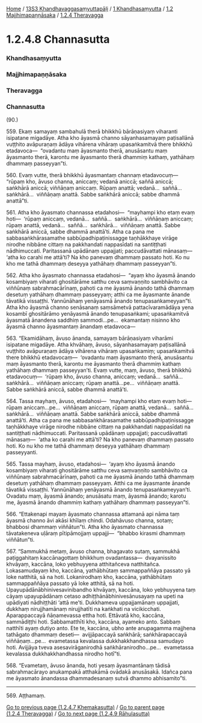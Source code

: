 
[Home](/) / [13S3 Khandhavaggasaṃyuttapāḷi](../../../../13S3.md) / [1 Khandhasaṃyutta](../../../1.md) / [1.2 Majjhimapaṇṇāsaka](../../1.2.md) / [1.2.4 Theravagga](../1.2.4.md)

# 1.2.4.8 Channasutta

### Khandhasaṃyutta

### Majjhimapaṇṇāsaka

### Theravagga

### Channasutta

(90.)

559\. Ekaṃ samayaṃ sambahulā therā bhikkhū bārāṇasiyaṃ viharanti isipatane migadāye. Atha kho āyasmā channo sāyanhasamayaṃ paṭisallānā vuṭṭhito avāpuraṇaṃ ādāya vihārena vihāraṃ upasaṅkamitvā there bhikkhū etadavoca—  “ovadantu maṃ āyasmanto therā, anusāsantu maṃ āyasmanto therā, karontu me āyasmanto therā dhammiṃ kathaṃ, yathāhaṃ dhammaṃ passeyyan”ti.

560\. Evaṃ vutte, therā bhikkhū āyasmantaṃ channaṃ etadavocuṃ—  “rūpaṃ kho, āvuso channa, aniccaṃ; vedanā aniccā; saññā aniccā; saṅkhārā aniccā; viññāṇaṃ aniccaṃ. Rūpaṃ anattā; vedanā…  saññā…  saṅkhārā…  viññāṇaṃ anattā. Sabbe saṅkhārā aniccā; sabbe dhammā anattā”ti.

561\. Atha kho āyasmato channassa etadahosi—  “mayhampi kho etaṃ evaṃ hoti—  ‘rūpaṃ aniccaṃ, vedanā…  saññā…  saṅkhārā…  viññāṇaṃ aniccaṃ; rūpaṃ anattā, vedanā…  saññā…  saṅkhārā…  viññāṇaṃ anattā. Sabbe saṅkhārā aniccā, sabbe dhammā anattā’ti. Atha ca pana me sabbasaṅkhārasamathe sabbūpadhipaṭinissagge taṇhākkhaye virāge nirodhe nibbāne cittaṃ na pakkhandati nappasīdati na santiṭṭhati nādhimuccati. Paritassanā upādānaṃ uppajjati; paccudāvattati mānasaṃ—  ‘atha ko carahi me attā’ti? Na kho panevaṃ dhammaṃ passato hoti. Ko nu kho me tathā dhammaṃ deseyya yathāhaṃ dhammaṃ passeyyan”ti.

562\. Atha kho āyasmato channassa etadahosi—  “ayaṃ kho āyasmā ānando kosambiyaṃ viharati ghositārāme satthu ceva saṃvaṇṇito sambhāvito ca viññūnaṃ sabrahmacārīnaṃ, pahoti ca me āyasmā ānando tathā dhammaṃ desetuṃ yathāhaṃ dhammaṃ passeyyaṃ; atthi ca me āyasmante ānande tāvatikā vissaṭṭhi. Yannūnāhaṃ yenāyasmā ānando tenupasaṅkameyyan”ti. Atha kho āyasmā channo senāsanaṃ saṃsāmetvā pattacīvaramādāya yena kosambī ghositārāmo yenāyasmā ānando tenupasaṅkami; upasaṅkamitvā āyasmatā ānandena saddhiṃ sammodi…pe…  ekamantaṃ nisinno kho āyasmā channo āyasmantaṃ ānandaṃ etadavoca—

563\. “Ekamidāhaṃ, āvuso ānanda, samayaṃ bārāṇasiyaṃ viharāmi isipatane migadāye. Atha khvāhaṃ, āvuso, sāyanhasamayaṃ paṭisallānā vuṭṭhito avāpuraṇaṃ ādāya vihārena vihāraṃ upasaṅkamiṃ; upasaṅkamitvā there bhikkhū etadavocaṃ—  ‘ovadantu maṃ āyasmanto therā, anusāsantu maṃ āyasmanto therā, karontu me āyasmanto therā dhammiṃ kathaṃ yathāhaṃ dhammaṃ passeyyan’ti. Evaṃ vutte, maṃ, āvuso, therā bhikkhū etadavocuṃ—  ‘rūpaṃ kho, āvuso channa, aniccaṃ; vedanā…  saññā…  saṅkhārā…  viññāṇaṃ aniccaṃ; rūpaṃ anattā…pe…  viññāṇaṃ anattā. Sabbe saṅkhārā aniccā, sabbe dhammā anattā’ti.

564\. Tassa mayhaṃ, āvuso, etadahosi—  ‘mayhampi kho etaṃ evaṃ hoti—  rūpaṃ aniccaṃ…pe…  viññāṇaṃ aniccaṃ, rūpaṃ anattā, vedanā…  saññā…  saṅkhārā…  viññāṇaṃ anattā. Sabbe saṅkhārā aniccā, sabbe dhammā anattā’ti. Atha ca pana me sabbasaṅkhārasamathe sabbūpadhipaṭinissagge taṇhākkhaye virāge nirodhe nibbāne cittaṃ na pakkhandati nappasīdati na santiṭṭhati nādhimuccati. Paritassanā upādānaṃ uppajjati; paccudāvattati mānasaṃ—  ‘atha ko carahi me attā’ti? Na kho panevaṃ dhammaṃ passato hoti. Ko nu kho me tathā dhammaṃ deseyya yathāhaṃ dhammaṃ passeyyanti.

565\. Tassa mayhaṃ, āvuso, etadahosi—  ‘ayaṃ kho āyasmā ānando kosambiyaṃ viharati ghositārāme satthu ceva saṃvaṇṇito sambhāvito ca viññūnaṃ sabrahmacārīnaṃ, pahoti ca me āyasmā ānando tathā dhammaṃ desetuṃ yathāhaṃ dhammaṃ passeyyaṃ. Atthi ca me āyasmante ānande tāvatikā vissaṭṭhi. Yannūnāhaṃ yenāyasmā ānando tenupasaṅkameyyan’ti. Ovadatu maṃ, āyasmā ānando; anusāsatu maṃ, āyasmā ānando; karotu me, āyasmā ānando dhammiṃ kathaṃ yathāhaṃ dhammaṃ passeyyan”ti.

566\. “Ettakenapi mayaṃ āyasmato channassa attamanā api nāma taṃ āyasmā channo āvi akāsi khīlaṃ chindi. Odahāvuso channa, sotaṃ; bhabbosi dhammaṃ viññātun”ti. Atha kho āyasmato channassa tāvatakeneva uḷāraṃ pītipāmojjaṃ uppajji—  “bhabbo kirasmi dhammaṃ viññātun”ti.

567\. “Sammukhā metaṃ, āvuso channa, bhagavato sutaṃ, sammukhā paṭiggahitaṃ kaccānagottaṃ bhikkhuṃ ovadantassa—  dvayanissito khvāyaṃ, kaccāna, loko yebhuyyena atthitañceva natthitañca. Lokasamudayaṃ kho, kaccāna, yathābhūtaṃ sammappaññāya passato yā loke natthitā, sā na hoti. Lokanirodhaṃ kho, kaccāna, yathābhūtaṃ sammappaññāya passato yā loke atthitā, sā na hoti. Upayupādānābhinivesavinibandho khvāyaṃ, kaccāna, loko yebhuyyena taṃ cāyaṃ upayupādānaṃ cetaso adhiṭṭhānābhinivesānusayaṃ na upeti na upādiyati nādhiṭṭhāti ‘attā me’ti. Dukkhameva uppajjamānaṃ uppajjati, dukkhaṃ nirujjhamānaṃ nirujjhatīti na kaṅkhati na vicikicchati. Aparappaccayā ñāṇamevassa ettha hoti. Ettāvatā kho, kaccāna, sammādiṭṭhi hoti. Sabbamatthīti kho, kaccāna, ayameko anto. Sabbaṃ natthīti ayaṃ dutiyo anto. Ete te, kaccāna, ubho ante anupagamma majjhena tathāgato dhammaṃ deseti—  avijjāpaccayā saṅkhārā; saṅkhārapaccayā viññāṇaṃ…pe…  evametassa kevalassa dukkhakkhandhassa samudayo hoti. Avijjāya tveva asesavirāganirodhā saṅkhāranirodho…pe…  evametassa kevalassa dukkhakkhandhassa nirodho hotī”ti.

568\. “Evametaṃ, āvuso ānanda, hoti yesaṃ āyasmantānaṃ tādisā sabrahmacārayo anukampakā atthakāmā ovādakā anusāsakā. Idañca pana me āyasmato ānandassa dhammadesanaṃ sutvā dhammo abhisamito”ti.

---

569\. Aṭṭhamaṃ.



[Go to previous page (1.2.4.7 Khemakasutta)](1.2.4.7.md) / [Go to parent page (1.2.4 Theravagga)](../1.2.4.md) / [Go to next page (1.2.4.9 Rāhulasutta)](1.2.4.9.md)


